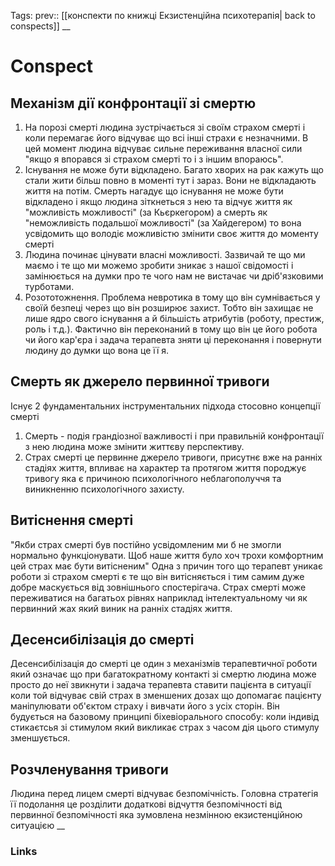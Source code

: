 Tags: prev:: [[конспекти по книжці Екзистенційна психотерапія| back to conspects]]
__
# Conspect

## Механізм дії конфронтації зі смертю
1. На порозі смерті людина зустрічається зі своїм страхом смерті і коли перемагає його відчуває що всі інші страхи є незначними. В цей момент людина відчуває сильне переживання власної сили "якщо я впорався зі страхом смерті то і з іншим впораюсь".
2. Існування не може бути відкладено. Багато хворих на рак кажуть що стали жити більш повно в моменті тут і зараз. Вони не відкладають життя на потім. Смерть нагадує що існування не може бути відкладено і якщо людина зіткнеться з нею та відчує життя як "можливість можливості" (за Кьєркегором) а смерть як "неможливість подальшої можливості" (за Хайдегером) то вона усвідомить що володіє можливістю змінити своє життя до моменту смерті
3. Людина починає цінувати власні можливості. Зазвичай те що ми маємо і те що ми можемо зробити зникає з нашої свідомості і замінюється на думки про те чого нам не вистачає чи дріб'язковими турботами.
4. Розототожнення. Проблема невротика в тому що він сумнівається у своїй безпеці через що він розширює захист. Тобто він захищає не лише ядро свого існування а й більшість атрибутів (роботу, престиж, роль і т.д.). Фактично він переконаний в тому що він це його робота чи його кар'єра і задача терапевта зняти ці переконання і повернути людину до думки що вона це її я.
 
## Смерть як джерело первинної тривоги

Існує 2 фундаментальних інструментальних підхода стосовно концепції смерті
1. Смерть - подія грандіозної важливості і при правильній конфронтації з нею людина може змінити життєву перспективу.
2. Страх смерті це первинне джерело тривоги, присутнє вже на ранніх стадіях життя, впливає на характер та протягом життя породжує тривогу яка є причиною психологічного неблагополуччя та виникненню психологічного захисту.

## Витіснення смерті

"Якби страх смерті був постійно усвідомленим ми б не змогли нормально функціонувати. Щоб наше життя було хоч трохи комфортним цей страх має бути витісненим"
Одна з причин того що терапевт уникає роботи зі страхом смерті є те що він витісняється і тим самим дуже добре маскується від зовнішнього спостерігача.
Страх смерті може переживатися на багатьох рівнях наприклад інтелектуальному чи як первинний жах який виник на ранніх стадіях життя.

## Десенсибілізація до смерті

Десенсибілізація до смерті це один з механізмів терапевтичної роботи який означає що при багатократному контакті зі смертю людина може просто до неї звикнути і задача терапевта ставити пацієнта в ситуації коли той відчуває свій страх в зменшених дозах що допомагає пацієнту маніпулювати об'єктом страху і вивчати його з усіх сторін.
Він будується на базовому принципі біхевіорального способу: коли індивід стикаєтсья зі стимулом який викликає страх з часом дія цього стимулу зменшується.

## Розчленування тривоги
Людина перед лицем смерті відчуває безпомічність. Головна стратегія її подолання це розділити додаткові відчуття безпомічності від первинної безпомічності яка зумовлена незмінною екзистенційною ситуацією
__
### Links
